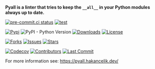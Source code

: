 **Pyall is a linter that tries to keep the `__all__` in your Python modules always up to
date.**

[![pre-commit.ci status](https://results.pre-commit.ci/badge/github/hakancelikdev/pyall/master.svg)](https://results.pre-commit.ci/latest/github/hakancelikdev/pyall/master)
[![test](https://github.com/hakancelikdev/pyall/actions/workflows/tests.yml/badge.svg)](https://github.com/hakancelikdev/pyall/actions/workflows/tests.yml)

[![Pypi](https://img.shields.io/pypi/v/pyall)](https://pypi.org/project/pyall/)
![PyPI - Python Version](https://img.shields.io/pypi/pyversions/pyall)
[![Downloads](https://static.pepy.tech/personalized-badge/pyall?period=total&units=none&left_color=grey&right_color=red&left_text=downloads)](https://pepy.tech/project/pyall)
[![License](https://img.shields.io/github/license/hakancelikdev/pyall.svg)](https://github.com/hakancelikdev/pyall/blob/master/LICENSE)

[![Forks](https://img.shields.io/github/forks/hakancelikdev/pyall)](https://github.com/hakancelikdev/pyall/fork)
[![Issues](https://img.shields.io/github/issues/hakancelikdev/pyall)](https://github.com/hakancelikdev/pyall/issues)
[![Stars](https://img.shields.io/github/stars/hakancelikdev/pyall)](https://github.com/hakancelikdev/pyall/stargazers)

[![Codecov](https://codecov.io/gh/hakancelikdev/pyall/branch/master/graph/badge.svg)](https://codecov.io/gh/hakancelikdev/pyall)
[![Contributors](https://img.shields.io/github/contributors/hakancelikdev/pyall)](https://github.com/hakancelikdev/pyall/graphs/contributors)
[![Last Commit](https://img.shields.io/github/last-commit/hakancelikdev/pyall.svg)](https://github.com/hakancelikdev/pyall/commits/master)

For more information see: https://pyall.hakancelik.dev/
